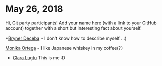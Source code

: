# May 26, 2018

Hi, Git party participants! Add your name here (with a link to your GitHub account) together with a short but interesting fact about yourself.

*[Bryner Deceba](https://github.com/blueEagle101) - I don't know how to describe myself...:)

[Monika Ortega](https://github.com/akinomagetro) - I like Japanese whiskey in my coffee(?)

* [Clara Lugtu](https://github.com/claralugtu/)
This is me :D


